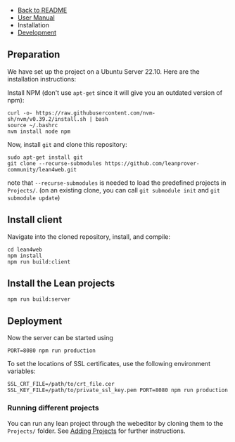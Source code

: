 - [Back to README](../README.md)
- [User Manual](./Usage.md)
- Installation
- [Development](./Development.md)


## Preparation

We have set up the project on a Ubuntu Server 22.10.
Here are the installation instructions:

Install NPM (don't use `apt-get` since it will give you an outdated version of npm):
```
curl -o- https://raw.githubusercontent.com/nvm-sh/nvm/v0.39.2/install.sh | bash
source ~/.bashrc
nvm install node npm
```

Now, install `git` and clone this repository:
```
sudo apt-get install git
git clone --recurse-submodules https://github.com/leanprover-community/lean4web.git
```

note that `--recurse-submodules` is needed to load the predefined projects in `Projects/`. (on an existing clone, you can call `git submodule init` and `git submodule update`)

## Install client

Navigate into the cloned repository, install, and
compile:
```
cd lean4web
npm install
npm run build:client
```

## Install the Lean projects

```
npm run build:server
```

## Deployment

Now the server can be started using
```
PORT=8080 npm run production
```


To set the locations of SSL certificates, use the following environment variables:
```
SSL_CRT_FILE=/path/to/crt_file.cer SSL_KEY_FILE=/path/to/private_ssl_key.pem PORT=8080 npm run production
```



### Running different projects
You can run any lean project through the webeditor by cloning them to the `Projects/` folder. See [Adding Projects](Projects/README.md) for further instructions.
